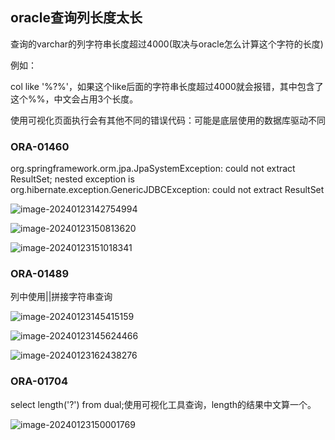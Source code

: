 ## oracle查询列长度太长

查询的varchar的列字符串长度超过4000(取决与oracle怎么计算这个字符的长度)

例如：

col like '%?%'，如果这个like后面的字符串长度超过4000就会报错，其中包含了这个%%，中文会占用3个长度。

使用可视化页面执行会有其他不同的错误代码：可能是底层使用的数据库驱动不同

### ORA-01460

org.springframework.orm.jpa.JpaSystemException: could not extract ResultSet; nested exception is org.hibernate.exception.GenericJDBCException: could not extract ResultSet

![image-20240123142754994](http://47.101.155.205/image-20240123142754994.png)



![image-20240123150813620](http://47.101.155.205/image-20240123150813620.png)

![image-20240123151018341](http://47.101.155.205/image-20240123151018341.png)

### ORA-01489

列中使用||拼接字符串查询

![image-20240123145415159](http://47.101.155.205/image-20240123145415159.png)

![image-20240123145624466](http://47.101.155.205/image-20240123145624466.png)

![image-20240123162438276](http://47.101.155.205/image-20240123162438276.png)

### ORA-01704

select length('?') from dual;使用可视化工具查询，length的结果中文算一个。

![image-20240123150001769](http://47.101.155.205/image-20240123150001769.png)